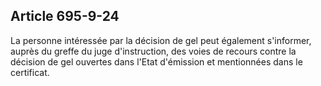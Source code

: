 Article 695-9-24
----
La personne intéressée par la décision de gel peut également s'informer, auprès
du greffe du juge d'instruction, des voies de recours contre la décision de gel
ouvertes dans l'Etat d'émission et mentionnées dans le certificat.
